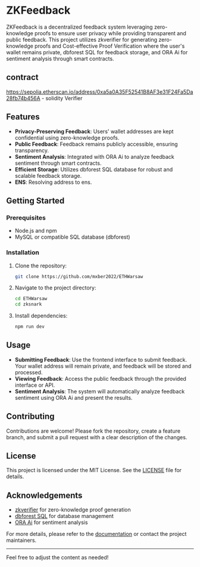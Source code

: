 # ZKFeedback

ZKFeedback is a decentralized feedback system leveraging zero-knowledge proofs to ensure user privacy while providing transparent and public feedback. This project utilizes zkverifier for generating zero-knowledge proofs and Cost-effective Proof Verification where the user's wallet remains private, dbforest SQL for feedback storage, and ORA Ai for sentiment analysis through smart contracts.

## contract 

https://sepolia.etherscan.io/address/0xa5a0A35F52541B8AF3e31F24Fa5Da28fb74b456A - solidity Verifier

## Features

- **Privacy-Preserving Feedback**: Users' wallet addresses are kept confidential using zero-knowledge proofs.
- **Public Feedback**: Feedback remains publicly accessible, ensuring transparency.
- **Sentiment Analysis**: Integrated with ORA Ai to analyze feedback sentiment through smart contracts.
- **Efficient Storage**: Utilizes dbforest SQL database for robust and scalable feedback storage.
- **ENS**: Resolving address to ens.

## Getting Started

### Prerequisites

- Node.js and npm
- MySQL or compatible SQL database (dbforest)

### Installation

1. Clone the repository:

    ```bash
    git clone https://github.com/mxber2022/ETHWarsaw
    ```

2. Navigate to the project directory:

    ```bash
    cd ETHWarsaw
    cd zksnark
    ```

3. Install dependencies:

    ```bash
    npm run dev
    ```

## Usage

- **Submitting Feedback**: Use the frontend interface to submit feedback. Your wallet address will remain private, and feedback will be stored and processed.
- **Viewing Feedback**: Access the public feedback through the provided interface or API.
- **Sentiment Analysis**: The system will automatically analyze feedback sentiment using ORA Ai and present the results.

## Contributing

Contributions are welcome! Please fork the repository, create a feature branch, and submit a pull request with a clear description of the changes.

## License

This project is licensed under the MIT License. See the [LICENSE](LICENSE) file for details.

## Acknowledgements

- [zkverifier](https://github.com/your-username/zkverifier) for zero-knowledge proof generation
- [dbforest SQL](https://dbforest.io) for database management
- [ORA Ai](https://ora.ai) for sentiment analysis

For more details, please refer to the [documentation](docs/README.md) or contact the project maintainers.

---

Feel free to adjust the content as needed!